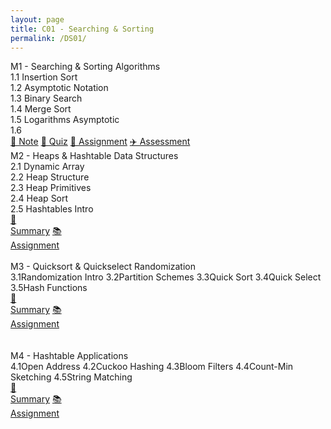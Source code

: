 ```yaml
---
layout: page
title: C01 - Searching & Sorting
permalink: /DS01/
---
```


<div class="block" style="grid-template-columns: 1fr 1fr;">
  <div class="btn text"><div class="btn name">M1 - Searching & Sorting Algorithms</div>
    <div class="row" style="grid-template-columns: 2fr 1fr;">
      <div class="row" style="grid-template-columns: 1fr;">
        <a class="btn box3">
        1.1 Insertion Sort<br>
        1.2 Asymptotic Notation<br>
        1.3 Binary Search<br>
        1.4 Merge Sort<br>
        1.5 Logarithms Asymptotic<br>
        1.6 <br>
        </a>
      </div>
      <div class="row" style="grid-template-columns: 1fr;">
        <a href="/01-MSDS/DS01/M1/" class="btn box2">🎯 Note</a>
        <a href="//"                class="btn box2">🚖 Quiz</a>
        <a href="//"                class="btn box2">🚀 Assignment</a>
        <a href="//"                class="btn box2">✈️ Assessment</a>
      </div>
    </div>
  </div>
  <div class="btn text"><div class="btn name">M2 - Heaps & Hashtable Data Structures</div>
    <div class="row" style="grid-template-columns: 2fr 1fr;">
      <div class="row" style="grid-template-columns: 1fr;">
        <a class="btn box3">
        2.1 Dynamic Array<br>
        2.2 Heap Structure<br>
        2.3 Heap Primitives<br>
        2.4 Heap Sort<br>
        2.5 Hashtables Intro<br>
        </a>
      </div>
      <div class="row" style="grid-template-columns: 1fr;">
        <a href="/01-MSDS/DS01/M2/" class="btn box2">🎯<br>Summary</a>
        <a href="//" class="btn box2">📚<br>Assignment</a>
        <a class="btn empty">&nbsp;<br>&nbsp;</a>
      </div>
    </div>
  </div>
</div>

<div class="block" style="grid-template-columns: 1fr 1fr;">
  <div class="btn text"><div class="btn name">M3 - Quicksort & Quickselect Randomization</div>
    <div class="row" style="grid-template-columns: 2fr 1fr;">
      <div class="row" style="grid-template-columns: 1fr 5fr;">
        <a class="btn box2">3.1</a><a class="btn box1">Randomization Intro</a>
        <a class="btn box2">3.2</a><a class="btn box1">Partition Schemes</a>
        <a class="btn box2">3.3</a><a class="btn box1">Quick Sort</a>
        <a class="btn box2">3.4</a><a class="btn box1">Quick Select</a>
        <a class="btn box2">3.5</a><a class="btn box1">Hash Functions</a>
        <a class="btn empty">&nbsp;</a><a class="btn empty"></a>
      </div>
      <div class="row" style="grid-template-columns: 1fr;">
        <a href="/01-MSDS/DS01/M3/" class="btn box2">🎯<br>Summary</a>
        <a href="//" class="btn box2">📚<br>Assignment</a>
        <a class="btn empty">&nbsp;<br>&nbsp;</a>
        <a class="btn empty">&nbsp;<br>&nbsp;</a>
      </div>
    </div>
  </div>
  <div class="btn text"><div class="btn name">M4 - Hashtable Applications</div>
    <div class="row" style="grid-template-columns: 2fr 1fr;">
      <div class="row" style="grid-template-columns: 1fr 5fr;">
        <a class="btn box2">4.1</a><a class="btn box1">Open Address</a>
        <a class="btn box2">4.2</a><a class="btn box1">Cuckoo Hashing</a>
        <a class="btn box2">4.3</a><a class="btn box1">Bloom Filters</a>
        <a class="btn box2">4.4</a><a class="btn box1">Count-Min Sketching</a>
        <a class="btn box2">4.5</a><a class="btn box1">String Matching</a>
        <a class="btn empty">&nbsp;</a><a class="btn empty"></a>
      </div>
      <div class="row" style="grid-template-columns: 1fr;">
        <a href="/01-MSDS/DS01/M4/" class="btn box2">🎯<br>Summary</a>
        <a href="//" class="btn box2">📚<br>Assignment</a>
        <a class="btn empty">&nbsp;<br>&nbsp;</a>
        <a class="btn empty">&nbsp;<br>&nbsp;</a>
      </div>
    </div>
  </div>
</div>
